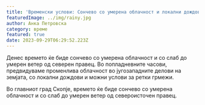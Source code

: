 ```yaml
---
title: 'Временски услови: Сончево со умерена облачност и локални дождови - 29-09-2023'
featuredImage: ../img/rainy.jpg
author: Анка Петровска
category: време
featured: true
date: 2023-09-29T06:29:52.223Z
---
```

Денес времето ќе биде сончево со умерена облачност и со слаб до умерен ветер од северен правец. Во попладневните часови, предвидуваме променлива облачност во југозападните делови на земјата, со локални дождови и можни услови за ретки грмежи.

Во главниот град Скопје, времето ќе биде сончево со умерена облачност и со слаб до умерен ветер од североисточен правец.